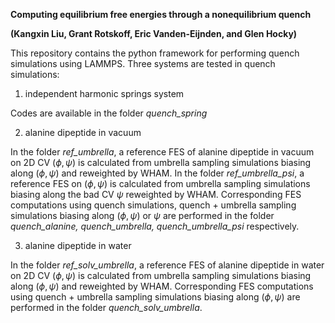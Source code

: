 **Computing equilibrium free energies through a nonequilibrium quench**

**(Kangxin Liu, Grant Rotskoff, Eric Vanden-Eijnden, and Glen Hocky)**

This repository contains the python framework for performing quench simulations using LAMMPS.
Three systems are tested in quench simulations:
1. independent harmonic springs system

Codes are available in the folder *quench_spring*

2. alanine dipeptide in vacuum

In the folder *ref_umbrella*, a reference FES of alanine dipeptide in vacuum on 2D CV $(\phi,\psi)$ is calculated from umbrella sampling simulations biasing along $(\phi,\psi)$ and reweighted by WHAM. In the folder *ref_umbrella_psi*, a reference FES on $(\phi,\psi)$ is calculated from umbrella sampling simulations biasing along the bad CV $\psi$ reweighted by WHAM. Corresponding FES computations using quench simulations, quench + umbrella sampling simulations biasing along $(\phi,\psi)$ or $\psi$ are performed in the folder *quench_alanine, quench_umbrella, quench_umbrella_psi* respectively.

3. alanine dipeptide in water

In the folder *ref_solv_umbrella*, a reference FES of alanine dipeptide in water on 2D CV $(\phi,\psi)$ is calculated from umbrella sampling simulations biasing along $(\phi,\psi)$ and reweighted by WHAM. Corresponding FES computations using quench + umbrella sampling simulations biasing along $(\phi,\psi)$ are performed in the folder *quench_solv_umbrella*.

